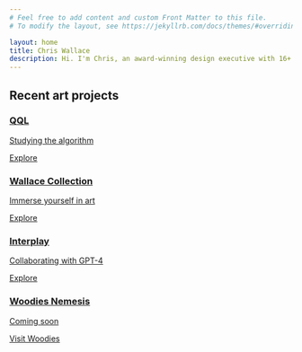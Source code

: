 ```yaml
---
# Feel free to add content and custom Front Matter to this file.
# To modify the layout, see https://jekyllrb.com/docs/themes/#overriding-theme-defaults

layout: home
title: Chris Wallace
description: Hi. I'm Chris, an award-winning design executive with 16+ years of leadership and innovation for household brands and revered cultural institutions.
---
```


<h2 class="fade-in-element mb-6">Recent art projects</h2>

<div id="bgSwitch" class="card-grid">
  <a class="bg-image-card bottom-right fade-in-element" style="background-image: url('https://ik.imagekit.io/UltraDAO/wallace/qql-card.png?tr=w-100,q-20,bl-6');" href="/art/qql-studying-the-algorithm/">
    <div class="card-text">
      <div>
        <h3>QQL</h3>
        <p>Studying the algorithm</p>
        <div class="cta">Explore</div>
      </div>
    </div>
  </a>
  <a class="bg-image-card top-center dark fade-in-element" style="background-image: url('https://ik.imagekit.io/UltraDAO/wallace/wallace-collection-card-bg.png?tr=w-100,q-20,bl-6');" href="/art/collection">
    <div class="card-text">
      <div>
        <h3>Wallace Collection</h3>
        <p>Immerse yourself in art</p>
        <div class="cta">Explore</div>
      </div>
    </div>
  </a>
  <a class="bg-image-card fade-in-element" style="background-image: url('https://ik.imagekit.io/UltraDAO/wallace/interplay-card.png?tr=w-100,q-20,bl-6');" href="/art/interplay">
    <div class="card-text">
      <div>
        <h3>Interplay</h3>
        <p>Collaborating with GPT-4</p>
        <div class="cta">Explore</div>
      </div>
    </div>
  </a>
  <a class="bg-image-card bottom-center fade-in-element" style="background-image: url('https://ik.imagekit.io/UltraDAO/wallace/nemesis-card.png?tr=w-100,q-20,bl-6');" href="https://woodiesofficial.com" target="blank">
    <div class="card-text">
      <div>
        <h3>Woodies Nemesis</h3>
        <p>Coming soon</p>
        <div class="cta">Visit Woodies</div>
      </div>
    </div>
  </a>
</div>